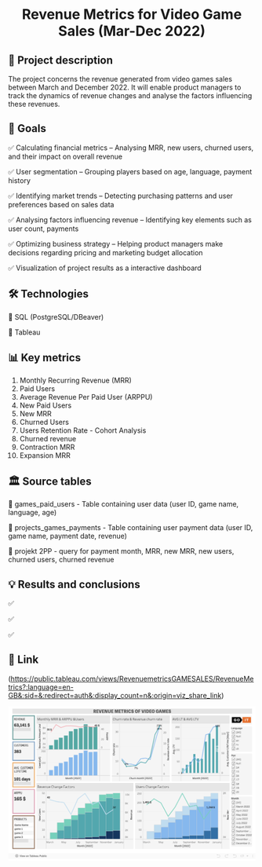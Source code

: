 <h1 align="center">Revenue Metrics for Video Game Sales (Mar-Dec 2022)</h1>

## 📝 Project description

The project concerns the revenue generated from video games sales between March and December 2022. It will enable product managers to track the dynamics of revenue changes and analyse the factors influencing these revenues.

## 🎯 Goals

✅ Calculating financial metrics – Analysing MRR, new users, churned users, and their impact on overall revenue

✅ User segmentation – Grouping players based on age, language, payment history

✅ Identifying market trends – Detecting purchasing patterns and user preferences based on sales data

✅ Analysing factors influencing revenue – Identifying key elements such as user count, payments

✅ Optimizing business strategy – Helping product managers make decisions regarding pricing and marketing budget allocation

✅ Visualization of project results as a interactive dashboard


## 🛠 Technologies

🔹 SQL (PostgreSQL/DBeaver)

🔹 Tableau 


## 📊 Key metrics

1. Monthly Recurring Revenue (MRR) 
2. Paid Users
3. Average Revenue Per Paid User (ARPPU)
4. New Paid Users
5. New MRR 
6. Churned Users 
7. Users Retention Rate - Cohort Analysis
8. Churned revenue 
9. Contraction MRR 
10. Expansion MRR
 

## 🏛 Source tables

📌 games_paid_users - Table containing user data (user ID, game name, language, age)

📌 projects_games_payments - Table containing user payment data (user ID, game name, payment date, revenue)

📌 projekt 2PP - query for payment month, MRR, new MRR, new users, churned users, churned revenue


## 💡 Results and conclusions

✅ 

✅ 

✅ 

## 🔗 Link
(https://public.tableau.com/views/RevenuemetricsGAMESALES/RevenueMetrics?:language=en-GB&:sid=&:redirect=auth&:display_count=n&:origin=viz_share_link)

![Opis](https://github.com/KatarzynaKrauza/Project-Revenue-metrics/blob/main/Revenue%20metrics..png)
